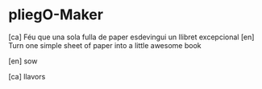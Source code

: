 # pliegO-Maker
[ca] Féu que una sola fulla de paper esdevingui un llibret excepcional
[en] Turn one simple sheet of paper into a little awesome book

[en]
sow

[ca]
llavors

